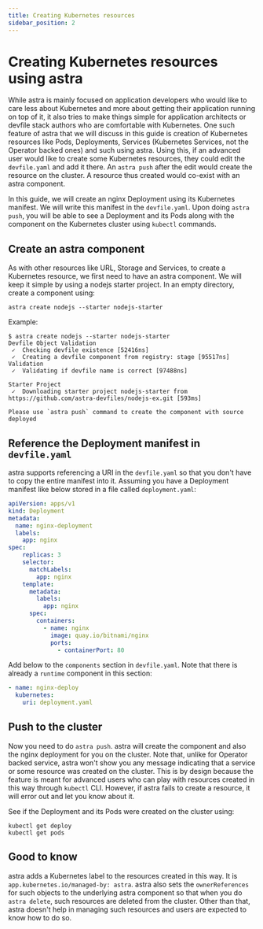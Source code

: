 ```yaml
---
title: Creating Kubernetes resources
sidebar_position: 2
---
```

# Creating Kubernetes resources using astra

While astra is mainly focused on application developers who would like to care less about Kubernetes and more about getting their application running on top of it, it also tries to make things simple for application architects or devfile stack authors who are comfortable with Kubernetes. One such feature of astra that we will discuss in this guide is creation of Kubernetes resources like Pods, Deployments, Services (Kubernetes Services, not the Operator backed ones) and such using astra. Using this, if an advanced user would like to create some Kubernetes resources, they could edit the `devfile.yaml` and add it there. An `astra push` after the edit would create the resource on the cluster. A resource thus created would co-exist with an astra component. 

In this guide, we will create an nginx Deployment using its Kubernetes manifest. We will write this manifest in the `devfile.yaml`. Upon doing `astra push`, you will be able to see a Deployment and its Pods along with the component on the Kubernetes cluster using `kubectl` commands.

## Create an astra component

As with other resources like URL, Storage and Services, to create a Kubernetes resource, we first need to have an astra component. We will keep it simple by using a nodejs starter project. In an empty directory, create a component using:
```shell
astra create nodejs --starter nodejs-starter
```
Example:
```shell
$ astra create nodejs --starter nodejs-starter
Devfile Object Validation
 ✓  Checking devfile existence [52416ns]
 ✓  Creating a devfile component from registry: stage [95517ns]
Validation
 ✓  Validating if devfile name is correct [97488ns]

Starter Project
 ✓  Downloading starter project nodejs-starter from https://github.com/astra-devfiles/nodejs-ex.git [593ms]

Please use `astra push` command to create the component with source deployed
```

## Reference the Deployment manifest in `devfile.yaml`

astra supports referencing a URI in the `devfile.yaml` so that you don't have to copy the entire manifest into it. Assuming you have a Deployment manifest like below stored in a file called `deployment.yaml`:

```yaml
apiVersion: apps/v1
kind: Deployment
metadata:
  name: nginx-deployment
  labels:
    app: nginx
spec:
    replicas: 3
    selector:
      matchLabels:
        app: nginx
    template:
      metadata:
        labels:
          app: nginx
      spec:
        containers:
          - name: nginx
            image: quay.io/bitnami/nginx
            ports:
              - containerPort: 80
```

Add below to the `components` section in `devfile.yaml`. Note that there is already a `runtime` component in this section:

```yaml
- name: nginx-deploy
  kubernetes:
    uri: deployment.yaml
```
## Push to the cluster

Now you need to do `astra push`. astra will create the component and also the nginx deployment for you on the cluster. Note that, unlike for Operator backed service, astra won't show you any message indicating that a service or some resource was created on the cluster. This is by design because the feature is meant for advanced users who can play with resources created in this way through `kubectl` CLI. However, if astra fails to create a resource, it will error out and let you know about it.

See if the Deployment and its Pods were created on the cluster using:
```shell
kubectl get deploy
kubectl get pods
```

## Good to know

astra adds a Kubernetes label to the resources created in this way. It is `app.kubernetes.io/managed-by: astra`. astra also sets the `ownerReferences` for such objects to the underlying astra component so that when you do `astra delete`, such resources are deleted from the cluster. Other than that, astra doesn't help in managing such resources and users are expected to know how to do so.